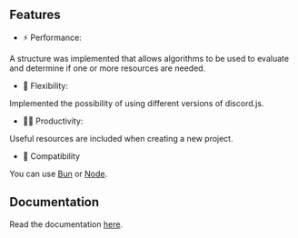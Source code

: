 ## Features

- ⚡ Performance:

A structure was implemented that allows algorithms to be used to evaluate and determine if one or more resources are needed.

- 🧱 Flexibility:

Implemented the possibility of using different versions of discord.js.

- 💪🏻 Productivity:

Useful resources are included when creating a new project.

- 🚀 Compatibility

You can use [Bun](https://bun.sh) or [Node](https://nodejs.org).

## Documentation

Read the documentation [here](https://github.com/yotrd/core).
